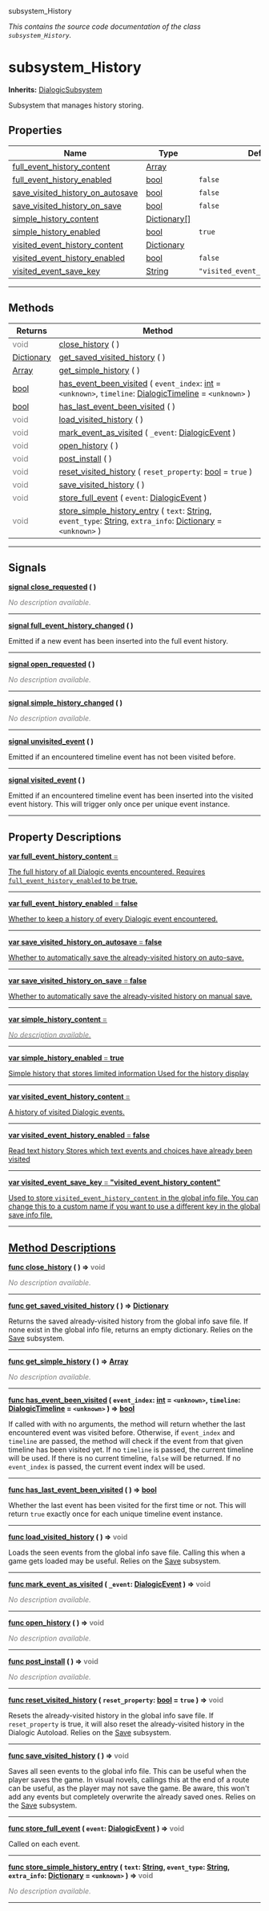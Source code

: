 
<div class="header-banner purple">
<div class="header-label purple">subsystem_History</div>
</div>

*This contains the source code documentation of the class `subsystem_History`.*
        
# subsystem_History
**Inherits:** [DialogicSubsystem](class_dialogicsubsystem.md)

Subsystem that manages history storing.
## Properties
Name | Type | Default 
--- | --- | --- 
[<span class="hljs-title">full_event_history_content</span>](#property-full_event_history_content) | [Array](https://docs.godotengine.org/en/latest/classes/class_array.html#class-array) |   
[<span class="hljs-title">full_event_history_enabled</span>](#property-full_event_history_enabled) | [bool](https://docs.godotengine.org/en/latest/classes/class_bool.html#class-bool) |  `false` 
[<span class="hljs-title">save_visited_history_on_autosave</span>](#property-save_visited_history_on_autosave) | [bool](https://docs.godotengine.org/en/latest/classes/class_bool.html#class-bool) |  `false` 
[<span class="hljs-title">save_visited_history_on_save</span>](#property-save_visited_history_on_save) | [bool](https://docs.godotengine.org/en/latest/classes/class_bool.html#class-bool) |  `false` 
[<span class="hljs-title">simple_history_content</span>](#property-simple_history_content) | [Dictionary[]](https://docs.godotengine.org/en/latest/classes/class_dictionary.html#class-dictionary) |   
[<span class="hljs-title">simple_history_enabled</span>](#property-simple_history_enabled) | [bool](https://docs.godotengine.org/en/latest/classes/class_bool.html#class-bool) |  `true` 
[<span class="hljs-title">visited_event_history_content</span>](#property-visited_event_history_content) | [Dictionary](https://docs.godotengine.org/en/latest/classes/class_dictionary.html#class-dictionary) |   
[<span class="hljs-title">visited_event_history_enabled</span>](#property-visited_event_history_enabled) | [bool](https://docs.godotengine.org/en/latest/classes/class_bool.html#class-bool) |  `false` 
[<span class="hljs-title">visited_event_save_key</span>](#property-visited_event_save_key) | [String](https://docs.godotengine.org/en/latest/classes/class_string.html#class-string) |  `"visited_event_history_content"` 
--- 

## Methods
Returns | Method 
--- | --- 
<span style = "color: gray">void</span> | [<span class="hljs-title">close_history</span>](#method-close_history) ( ) 
<span class="hljs-attribute">[Dictionary](https://docs.godotengine.org/en/latest/classes/class_dictionary.html#class-dictionary)</span> | [<span class="hljs-title">get_saved_visited_history</span>](#method-get_saved_visited_history) ( ) 
<span class="hljs-attribute">[Array](https://docs.godotengine.org/en/latest/classes/class_array.html#class-array)</span> | [<span class="hljs-title">get_simple_history</span>](#method-get_simple_history) ( ) 
<span class="hljs-attribute">[bool](https://docs.godotengine.org/en/latest/classes/class_bool.html#class-bool)</span> | [<span class="hljs-title">has_event_been_visited</span>](#method-has_event_been_visited) ( `event_index`: [int](https://docs.godotengine.org/en/latest/classes/class_int.html#class-int) = `<unknown>`, `timeline`: [DialogicTimeline](class_dialogictimeline.md) = `<unknown>` ) 
<span class="hljs-attribute">[bool](https://docs.godotengine.org/en/latest/classes/class_bool.html#class-bool)</span> | [<span class="hljs-title">has_last_event_been_visited</span>](#method-has_last_event_been_visited) ( ) 
<span style = "color: gray">void</span> | [<span class="hljs-title">load_visited_history</span>](#method-load_visited_history) ( ) 
<span style = "color: gray">void</span> | [<span class="hljs-title">mark_event_as_visited</span>](#method-mark_event_as_visited) ( `_event`: [DialogicEvent](class_dialogicevent.md) ) 
<span style = "color: gray">void</span> | [<span class="hljs-title">open_history</span>](#method-open_history) ( ) 
<span style = "color: gray">void</span> | [<span class="hljs-title">post_install</span>](#method-post_install) ( ) 
<span style = "color: gray">void</span> | [<span class="hljs-title">reset_visited_history</span>](#method-reset_visited_history) ( `reset_property`: [bool](https://docs.godotengine.org/en/latest/classes/class_bool.html#class-bool) = `true` ) 
<span style = "color: gray">void</span> | [<span class="hljs-title">save_visited_history</span>](#method-save_visited_history) ( ) 
<span style = "color: gray">void</span> | [<span class="hljs-title">store_full_event</span>](#method-store_full_event) ( `event`: [DialogicEvent](class_dialogicevent.md) ) 
<span style = "color: gray">void</span> | [<span class="hljs-title">store_simple_history_entry</span>](#method-store_simple_history_entry) ( `text`: [String](https://docs.godotengine.org/en/latest/classes/class_string.html#class-string), `event_type`: [String](https://docs.godotengine.org/en/latest/classes/class_string.html#class-string), `extra_info`: [Dictionary](https://docs.godotengine.org/en/latest/classes/class_dictionary.html#class-dictionary) = `<unknown>` ) 
--- 

## Signals


<a class="header" id="signal-close_requested" href="#signal-close_requested">**<span class="hljs-attribute">signal</span> [<span class="hljs-title">close_requested</span>](#signal-close_requested) ( )** </a>



 <span style = "color: gray">*No description available.*</span> 

---



<a class="header" id="signal-full_event_history_changed" href="#signal-full_event_history_changed">**<span class="hljs-attribute">signal</span> [<span class="hljs-title">full_event_history_changed</span>](#signal-full_event_history_changed) ( )** </a>



 Emitted if a new event has been inserted into the full event history. 

---



<a class="header" id="signal-open_requested" href="#signal-open_requested">**<span class="hljs-attribute">signal</span> [<span class="hljs-title">open_requested</span>](#signal-open_requested) ( )** </a>



 <span style = "color: gray">*No description available.*</span> 

---



<a class="header" id="signal-simple_history_changed" href="#signal-simple_history_changed">**<span class="hljs-attribute">signal</span> [<span class="hljs-title">simple_history_changed</span>](#signal-simple_history_changed) ( )** </a>



 <span style = "color: gray">*No description available.*</span> 

---



<a class="header" id="signal-unvisited_event" href="#signal-unvisited_event">**<span class="hljs-attribute">signal</span> [<span class="hljs-title">unvisited_event</span>](#signal-unvisited_event) ( )** </a>



 Emitted if an encountered timeline event has not been visited before. 

---



<a class="header" id="signal-visited_event" href="#signal-visited_event">**<span class="hljs-attribute">signal</span> [<span class="hljs-title">visited_event</span>](#signal-visited_event) ( )** </a>



 Emitted if an encountered timeline event has been inserted into the visited event history.  This will trigger only once per unique event instance. 

---

## Property Descriptions



<a class="header" id="property-full_event_history_content" href="#property-full_event_history_content">**<span class="hljs-attribute">var</span> <span class="hljs-title">full_event_history_content</span> <span style = "color: gray"> = </span> <unknown>** 



The full history of all Dialogic events encountered. Requires `full_event_history_enabled` to be true.

---



<a class="header" id="property-full_event_history_enabled" href="#property-full_event_history_enabled">**<span class="hljs-attribute">var</span> <span class="hljs-title">full_event_history_enabled</span> <span style = "color: gray"> = </span> false** 



Whether to keep a history of every Dialogic event encountered.

---



<a class="header" id="property-save_visited_history_on_autosave" href="#property-save_visited_history_on_autosave">**<span class="hljs-attribute">var</span> <span class="hljs-title">save_visited_history_on_autosave</span> <span style = "color: gray"> = </span> false** 



Whether to automatically save the already-visited history on auto-save.

---



<a class="header" id="property-save_visited_history_on_save" href="#property-save_visited_history_on_save">**<span class="hljs-attribute">var</span> <span class="hljs-title">save_visited_history_on_save</span> <span style = "color: gray"> = </span> false** 



Whether to automatically save the already-visited history on manual save.

---



<a class="header" id="property-simple_history_content" href="#property-simple_history_content">**<span class="hljs-attribute">var</span> <span class="hljs-title">simple_history_content</span> <span style = "color: gray"> = </span> <unknown>** 



 <span style = "color: gray">*No description available.*</span> 

---



<a class="header" id="property-simple_history_enabled" href="#property-simple_history_enabled">**<span class="hljs-attribute">var</span> <span class="hljs-title">simple_history_enabled</span> <span style = "color: gray"> = </span> true** 



Simple history that stores limited information Used for the history display

---



<a class="header" id="property-visited_event_history_content" href="#property-visited_event_history_content">**<span class="hljs-attribute">var</span> <span class="hljs-title">visited_event_history_content</span> <span style = "color: gray"> = </span> <unknown>** 



A history of visited Dialogic events.

---



<a class="header" id="property-visited_event_history_enabled" href="#property-visited_event_history_enabled">**<span class="hljs-attribute">var</span> <span class="hljs-title">visited_event_history_enabled</span> <span style = "color: gray"> = </span> false** 



Read text history Stores which text events and choices have already been visited

---



<a class="header" id="property-visited_event_save_key" href="#property-visited_event_save_key">**<span class="hljs-attribute">var</span> <span class="hljs-title">visited_event_save_key</span> <span style = "color: gray"> = </span> "visited_event_history_content"** 



Used to store `visited_event_history_content` in the global info file. You can change this to a custom name if you want to use a different key in the global save info file.

---

## Method Descriptions



<a class="header" id="method-close_history" href="#method-close_history">**<span class="hljs-attribute">func</span> [<span class="hljs-title">close_history</span>](#method-close_history) ( )</a>  ⇒ <span style = "color: gray">void</span>** 



 <span style = "color: gray">*No description available.*</span> 

---



<a class="header" id="method-get_saved_visited_history" href="#method-get_saved_visited_history">**<span class="hljs-attribute">func</span> [<span class="hljs-title">get_saved_visited_history</span>](#method-get_saved_visited_history) ( )</a>  ⇒ <span class="hljs-attribute">[Dictionary](https://docs.godotengine.org/en/latest/classes/class_dictionary.html#class-dictionary)</span>** 



Returns the saved already-visited history from the global info save file. If none exist in the global info file, returns an empty dictionary.  Relies on the [Save](subsystem_save.md) subsystem.

---



<a class="header" id="method-get_simple_history" href="#method-get_simple_history">**<span class="hljs-attribute">func</span> [<span class="hljs-title">get_simple_history</span>](#method-get_simple_history) ( )</a>  ⇒ <span class="hljs-attribute">[Array](https://docs.godotengine.org/en/latest/classes/class_array.html#class-array)</span>** 



 <span style = "color: gray">*No description available.*</span> 

---



<a class="header" id="method-has_event_been_visited" href="#method-has_event_been_visited">**<span class="hljs-attribute">func</span> [<span class="hljs-title">has_event_been_visited</span>](#method-has_event_been_visited) ( `event_index`: [int](https://docs.godotengine.org/en/latest/classes/class_int.html#class-int) = `<unknown>`, `timeline`: [DialogicTimeline](class_dialogictimeline.md) = `<unknown>` )</a>  ⇒ <span class="hljs-attribute">[bool](https://docs.godotengine.org/en/latest/classes/class_bool.html#class-bool)</span>** 



If called with with no arguments, the method will return whether the last encountered event was visited before.  Otherwise, if `event_index` and `timeline` are passed, the method will check if the event from that given timeline has been visited yet.  If no `timeline` is passed, the current timeline will be used. If there is no current timeline, `false` will be returned.  If no `event_index` is passed, the current event index will be used.

---



<a class="header" id="method-has_last_event_been_visited" href="#method-has_last_event_been_visited">**<span class="hljs-attribute">func</span> [<span class="hljs-title">has_last_event_been_visited</span>](#method-has_last_event_been_visited) ( )</a>  ⇒ <span class="hljs-attribute">[bool](https://docs.godotengine.org/en/latest/classes/class_bool.html#class-bool)</span>** 



Whether the last event has been visited for the first time or not. This will return `true` exactly once for each unique timeline event instance.

---



<a class="header" id="method-load_visited_history" href="#method-load_visited_history">**<span class="hljs-attribute">func</span> [<span class="hljs-title">load_visited_history</span>](#method-load_visited_history) ( )</a>  ⇒ <span style = "color: gray">void</span>** 



Loads the seen events from the global info save file. Calling this when a game gets loaded may be useful.  Relies on the [Save](subsystem_save.md) subsystem.

---



<a class="header" id="method-mark_event_as_visited" href="#method-mark_event_as_visited">**<span class="hljs-attribute">func</span> [<span class="hljs-title">mark_event_as_visited</span>](#method-mark_event_as_visited) ( `_event`: [DialogicEvent](class_dialogicevent.md) )</a>  ⇒ <span style = "color: gray">void</span>** 



 <span style = "color: gray">*No description available.*</span> 

---



<a class="header" id="method-open_history" href="#method-open_history">**<span class="hljs-attribute">func</span> [<span class="hljs-title">open_history</span>](#method-open_history) ( )</a>  ⇒ <span style = "color: gray">void</span>** 



 <span style = "color: gray">*No description available.*</span> 

---



<a class="header" id="method-post_install" href="#method-post_install">**<span class="hljs-attribute">func</span> [<span class="hljs-title">post_install</span>](#method-post_install) ( )</a>  ⇒ <span style = "color: gray">void</span>** 



 <span style = "color: gray">*No description available.*</span> 

---



<a class="header" id="method-reset_visited_history" href="#method-reset_visited_history">**<span class="hljs-attribute">func</span> [<span class="hljs-title">reset_visited_history</span>](#method-reset_visited_history) ( `reset_property`: [bool](https://docs.godotengine.org/en/latest/classes/class_bool.html#class-bool) = `true` )</a>  ⇒ <span style = "color: gray">void</span>** 



Resets the already-visited history in the global info save file. If `reset_property` is true, it will also reset the already-visited history in the Dialogic Autoload.  Relies on the [Save](subsystem_save.md) subsystem.

---



<a class="header" id="method-save_visited_history" href="#method-save_visited_history">**<span class="hljs-attribute">func</span> [<span class="hljs-title">save_visited_history</span>](#method-save_visited_history) ( )</a>  ⇒ <span style = "color: gray">void</span>** 



Saves all seen events to the global info file. This can be useful when the player saves the game. In visual novels, callings this at the end of a route can be useful, as the player may not save the game.  Be aware, this won't add any events but completely overwrite the already saved ones.  Relies on the [Save](subsystem_save.md) subsystem.

---



<a class="header" id="method-store_full_event" href="#method-store_full_event">**<span class="hljs-attribute">func</span> [<span class="hljs-title">store_full_event</span>](#method-store_full_event) ( `event`: [DialogicEvent](class_dialogicevent.md) )</a>  ⇒ <span style = "color: gray">void</span>** 



Called on each event.

---



<a class="header" id="method-store_simple_history_entry" href="#method-store_simple_history_entry">**<span class="hljs-attribute">func</span> [<span class="hljs-title">store_simple_history_entry</span>](#method-store_simple_history_entry) ( `text`: [String](https://docs.godotengine.org/en/latest/classes/class_string.html#class-string), `event_type`: [String](https://docs.godotengine.org/en/latest/classes/class_string.html#class-string), `extra_info`: [Dictionary](https://docs.godotengine.org/en/latest/classes/class_dictionary.html#class-dictionary) = `<unknown>` )</a>  ⇒ <span style = "color: gray">void</span>** 



 <span style = "color: gray">*No description available.*</span> 

---

